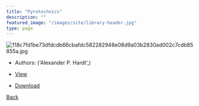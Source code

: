 ```yaml
---
title: "Pyrotechnics"
description: ""
featured_image: "/images/site/library-header.jpg"
type: page
---
```


![118c7fd1be73dfdcdb66cbafdc582282948e08d9a03b2830ad002c7cdb85855a.jpg](https://drive.google.com/uc?export=view&id=1Qe94z-zJD9LdXwhATjVYRKKc75r_7Yxw)
* Authors: ('Alexander P. Hardt',)
* <a href="https://drive.google.com/uc?export=view&id=11NaL-3JPaXP9wmObhdSiUqOVw9raiyeC" target="_blank">View</a>

* [Download](https://drive.google.com/uc?export=download&id=11NaL-3JPaXP9wmObhdSiUqOVw9raiyeC)

[Back](/library/)
